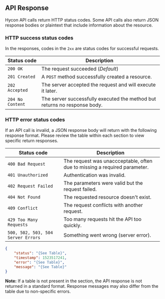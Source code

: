 ## API Response

Hycon API calls return HTTP status codes. Some API calls also return JSON response bodies or plaintext that include information about the resource. 

### HTTP success status codes

In the responses, codes in the `2xx` are status codes for successful requests.

Status code | Description 
------------|------------
`200 OK` | The request succeeded (_Default_)
`201 Created` | A `POST` method successfully created a resource.
`202 Accepted` | The server accepted the request and will execute it later.
`204 No Content` | The server successfully executed the method but returns no response body.

### HTTP error status codes

If an API call is invalid, a JSON response body will return with the following response format. Please review the table within each section to view specific return responses. 

Status code | Description 
------------|------------
`400 Bad Request` | The request was unaccceptable, often due to missing a required parameter.
`401 Unauthorized` | Authentication was invalid.
`402 Request Failed` | The parameters were valid but the request failed.
`404 Not Found` | The requested resource doesn't exist.
`409 Conflict` | The request conflicts with another request.
`429 Too Many Requests` | Too many requests hit the API too quickly.
`500, 502, 503, 504 Server Errors` | Something went wrong (server error).

```json
{
    "status": "{See Table}",
    "timestamp": 1523517241,
    "error": "{See Table}",
    "message": "{See Table}"
}
```

**Note:** If a table is not present in the section, the API response is not returned in a standard format. Response messages may also differ from the table due to non-specific errors.